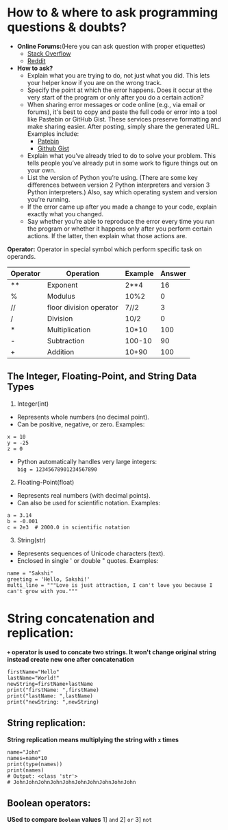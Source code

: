 # How to & where to ask programming questions & doubts?
- **Online Forums:**(Here you can ask question with proper etiquettes)
    - [Stack Overflow](https://stackoverflow.com/)
    - [Reddit](https://www.reddit.com/r/learnprogramming/)
- **How to ask?**
    - Explain what you are trying to do, not just what you did. This lets your helper know if you are on the wrong track.
    - Specify the point at which the error happens. Does it occur at the very start of the program or only after you do a certain action?
    - When sharing error messages or code online (e.g., via email or forums), it's best to copy and paste the full code or error into a tool like Pastebin or GitHub Gist. These services preserve formatting and make sharing easier. After posting, simply share the generated URL. Examples include:
        - [Patebin](https://pastebin.com/SzP2DbFx/)
        - [Github Gist](https://gist.github.com/)
    - Explain what you’ve already tried to do to solve your problem. This
    tells people you’ve already put in some work to figure things out on
    your own.
    - List the version of Python you’re using. (There are some key
    differences between version 2 Python interpreters and version 3
    Python interpreters.) Also, say which operating system and version
    you’re running.
    -  If the error came up after you made a change to your code, explain
    exactly what you changed.
    - Say whether you’re able to reproduce the error every time you run
    the program or whether it happens only after you perform certain
    actions. If the latter, then explain what those actions are.

**Operator:** Operator in special symbol which perform specific task on operands.

|Operator|Operation|Example|Answer|
|---------|--------|-------|------|
|**       |Exponent|2**4    |16   |
|%        |Modulus |10%2    |0    |
|//       |floor division operator|7//2|3|
|/|Division|10/2|0|
|*|Multiplication|10*10|100|
|-|Subtraction|100-10|90|
|+|Addition|10+90|100|

## The Integer, Floating-Point, and String Data Types
1. Integer(int)
- Represents whole numbers (no decimal point).
- Can be positive, negative, or zero.
Examples:
```
x = 10
y = -25
z = 0
```
- Python automatically handles very large integers:<br>
`big = 12345678901234567890
`
2. Floating-Point(float)
- Represents real numbers (with decimal points).
- Can also be used for scientific notation.
Examples:
```
a = 3.14
b = -0.001
c = 2e3  # 2000.0 in scientific notation
```
3. String(str)
- Represents sequences of Unicode characters (text).
- Enclosed in single ' or double " quotes.
Examples:
```
name = "Sakshi"
greeting = 'Hello, Sakshi!'
multi_line = """Love is just attraction, I can't love you because I can't grow with you."""
```

# String concatenation and replication: 
**`+` operator is used to concate two strings. It won't change original string instead create new one after concatenation**

```
firstName="Hello"
lastName="World!"
newString=firstName+lastName
print("firstName: ",firstName)
print("lastName: ",lastName)
print("newString: ",newString)
```
## String replication:
**String replication means multiplying the string with `x` times**
```
name="John"
names=name*10
print(type(names))
print(names)
# Output: <class 'str'>
# JohnJohnJohnJohnJohnJohnJohnJohnJohnJohn
```

## Boolean operators:
**USed to compare `Boolean` values**
1] `and`
2] `or`
3] `not`